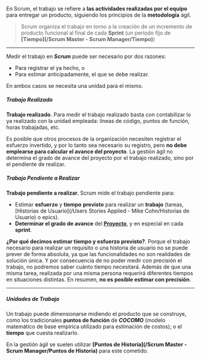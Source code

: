 En Scrum, el trabajo se refiere a **las actividades realizadas por el equipo** para entregar un producto, siguiendo los principios de la **metodología** ágil.

> Scrum organiza el trabajo en torno a la creación de un incremento de producto funcional al final de cada **Sprint** (un período fijo de **[Tiempo](/Scrum Master - Scrum Manager/Tiempo)**)
****
Medir el trabajo en ***Scrum*** puede ser necesario por dos razones: 

- Para registrar el ya hecho, o 
- Para estimar anticipadamente, el que se debe realizar.

En ambos casos se necesita una unidad para el mismo.
##### **Trabajo Realizado**
**Trabajo realizado.** Para medir el trabajo realizado basta con contabilizar lo ya realizado con la unidad empleada: líneas de código, puntos de función, horas trabajadas, etc.

Es posible que otros procesos de la organización necesiten registrar el esfuerzo invertido, y por lo tanto sea necesario su registro, pero **no debe emplearse para calcular el avance del proyecto**. La gestión ágil no determina el grado de avance del proyecto por el trabajo realizado, sino por el pendiente de realizar.
##### **Trabajo Pendiente a Realizar**
**Trabajo pendiente a realizar.** Scrum mide el trabajo pendiente para:

- Estimar **esfuerzo** y **tiempo** **previsto** para realizar un **trabajo** (tareas, [Historias de Usuario](/Users Stories Applied - Mike Cohn/Historias de Usuario) o epics).  
- **Determinar el grado de avance** del **[Proyecto](/PMBOK/Proyecto)**, y en especial en cada **sprint**.

**¿Por qué decimos estimar tiempo y esfuerzo previsto?**. Porque el trabajo necesario para realizar un requisito o una historia de usuario no se puede prever de forma absoluta, ya que las funcionalidades no son realidades de solución única. Y por consecuencia de no poder medir con precisión el trabajo, no podremos saber cuánto tiempo necesitará. Además de que una misma tarea, realizada por una misma persona requerirá diferentes tiempos en situaciones distintas. En resumen, **no es posible estimar con precisión**.
****
##### **Unidades de Trabajo**
Un trabajo puede dimensionarse midiendo el producto que se construye, como los tradicionales **puntos de función** de ***COCOMO*** (modelo matemático de base empírica utilizado para estimación de costos); o el **tiempo** que cuesta realizarlo.

En la gestión ágil se suelen utilizar **[Puntos de Historia](/Scrum Master - Scrum Manager/Puntos de Historia)** para este cometido.
